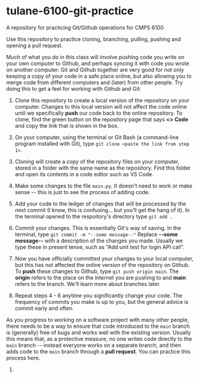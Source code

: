 # tulane-6100-git-practice
A repository for practicing Git/Github operations for CMPS 6100

Use this repository to practice cloning, branching, pulling, pushing and opening a pull request.

Much of what you do in this class will involve pushing code you write on your own computer to Github, and perhaps syncing it with code you wrote on another computer. Git and Github together are very good for not only keeping a copy of your code in a safe place online, but also allowing you to merge code from different computers and (later) from other people. Try doing this to get a feel for working with Github and Git:

1. Clone this repository to create a local version of the repository on your computer. Changes to this local version will not affect the code online until we specifically **push** our code back to the online repository. To clone, find the green button on the repository page that says **<> Code** and copy the link that is shown in the box.

2. On your computer, using the terminal or Git Bash (a command-line program installed with Git), type `git clone <paste the link from step 1>`.

3. Cloning will create a copy of the repository files on your computer, stored in a folder with the same name as the repository. Find this folder and open its contents in a code editor such as VS Code.

4. Make some changes to the file `main.py`. It doesn't need to work or make sense -- this is just to see the process of adding code.

4. Add your code to the ledger of changes that will be processed by the next commit (I know, this is confusing... but you'll get the hang of it). In the terminal opened to the respoitory's directory type `git add .`

5. Commit your changes. This is essentially Git's way of saving. In the terminal, type `git commit -m "--some message--"` Replace **--some message--** with a description of the changes you made. Usually we type these in present tense, such as "Add unit test for login API call".

6. Now you have officially committed your changes to your local computer, but this has not affected the online version of the repository on Github. To **push** these changes to Github, type `git push origin main`. The **origin** refers to the place on the internet you are pushing to and **main** refers to the branch. We'll learn more about branches later.

7. Repeat steps 4 - 6 anytime you significantly change your code. The frequency of commits you make is up to you, but the general advice is commit early and often.

As you progress to working on a software project with many other people, there needs to be a way to ensure that code introduced to the `main` branch is (generally) free of bugs and works well with the existing version. Usually this means that, as a protective measure, no one writes code directly to the `main` branch -- instead everyone works on a separate branch, and then adds code to the `main` branch through a **pull request**. You can practice this process here.

1.
